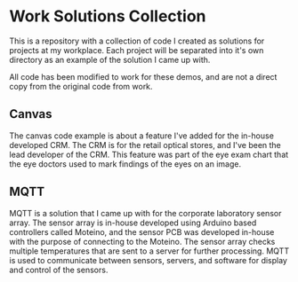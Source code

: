 # Work Solutions Collection
This is a repository with a collection of code I created as solutions for projects at my workplace.
Each project will be separated into it's own directory as an example of the solution I came up with.

All code has been modified to work for these demos, and are not a direct copy from the original code from work.

## Canvas
The canvas code example is about a feature I've added for the in-house developed CRM. The CRM is for the retail optical
stores, and I've been the lead developer of the CRM. This feature was part of the eye exam chart that the eye doctors
used to mark findings of the eyes on an image.

## MQTT
MQTT is a solution that I came up with for the corporate laboratory sensor array. The sensor array is in-house
developed using Arduino based controllers called Moteino, and the sensor PCB was developed in-house with the purpose
of connecting to the Moteino. The sensor array checks multiple temperatures that are sent to a server for further
processing. MQTT is used to communicate between sensors, servers, and software for display and control of the sensors.
